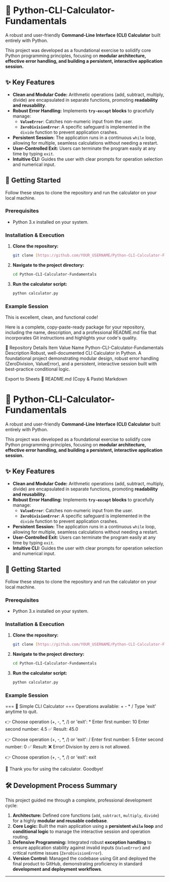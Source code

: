 # 🧮 Python-CLI-Calculator-Fundamentals

A robust and user-friendly **Command-Line Interface (CLI) Calculator** built entirely with Python.

This project was developed as a foundational exercise to solidify core Python programming principles, focusing on **modular architecture, effective error handling, and building a persistent, interactive application session.**

## ✨ Key Features

* **Clean and Modular Code:** Arithmetic operations (add, subtract, multiply, divide) are encapsulated in separate functions, promoting **readability and reusability**.
* **Robust Error Handling:** Implements **`try-except` blocks** to gracefully manage:
    * **`ValueError`**: Catches non-numeric input from the user.
    * **`ZeroDivisionError`**: A specific safeguard is implemented in the `divide` function to prevent application crashes.
* **Persistent Session:** The application runs in a continuous `while` loop, allowing for multiple, seamless calculations without needing a restart.
* **User-Controlled Exit:** Users can terminate the program easily at any time by typing `exit`.
* **Intuitive CLI:** Guides the user with clear prompts for operation selection and numerical input.

## 🚀 Getting Started

Follow these steps to clone the repository and run the calculator on your local machine.

### Prerequisites

* Python 3.x installed on your system.

### Installation & Execution

1.  **Clone the repository:**
    ```bash
    git clone [https://github.com/YOUR_USERNAME/Python-CLI-Calculator-Fundamentals.git](https://github.com/YOUR_USERNAME/Python-CLI-Calculator-Fundamentals.git)
    ```

2.  **Navigate to the project directory:**
    ```bash
    cd Python-CLI-Calculator-Fundamentals
    ```

3.  **Run the calculator script:**
    ```bash
    python calculator.py
    ```

### Example Session
This is excellent, clean, and functional code!

Here is a complete, copy-paste-ready package for your repository, including the name, description, and a professional README.md file that incorporates Git instructions and highlights your code's quality.

🌟 Repository Details
Item	Value
Name	Python-CLI-Calculator-Fundamentals
Description	Robust, well-documented CLI Calculator in Python. A foundational project demonstrating modular design, robust error handling (ZeroDivision, ValueError), and a persistent, interactive session built with best-practice conditional logic.

Export to Sheets
📝 README.md (Copy & Paste)
Markdown

# 🧮 Python-CLI-Calculator-Fundamentals

A robust and user-friendly **Command-Line Interface (CLI) Calculator** built entirely with Python.

This project was developed as a foundational exercise to solidify core Python programming principles, focusing on **modular architecture, effective error handling, and building a persistent, interactive application session.**

## ✨ Key Features

* **Clean and Modular Code:** Arithmetic operations (add, subtract, multiply, divide) are encapsulated in separate functions, promoting **readability and reusability**.
* **Robust Error Handling:** Implements **`try-except` blocks** to gracefully manage:
    * **`ValueError`**: Catches non-numeric input from the user.
    * **`ZeroDivisionError`**: A specific safeguard is implemented in the `divide` function to prevent application crashes.
* **Persistent Session:** The application runs in a continuous `while` loop, allowing for multiple, seamless calculations without needing a restart.
* **User-Controlled Exit:** Users can terminate the program easily at any time by typing `exit`.
* **Intuitive CLI:** Guides the user with clear prompts for operation selection and numerical input.

## 🚀 Getting Started

Follow these steps to clone the repository and run the calculator on your local machine.

### Prerequisites

* Python 3.x installed on your system.

### Installation & Execution

1.  **Clone the repository:**
    ```bash
    git clone [https://github.com/YOUR_USERNAME/Python-CLI-Calculator-Fundamentals.git](https://github.com/YOUR_USERNAME/Python-CLI-Calculator-Fundamentals.git)
    ```

2.  **Navigate to the project directory:**
    ```bash
    cd Python-CLI-Calculator-Fundamentals
    ```

3.  **Run the calculator script:**
    ```bash
    python calculator.py
    ```

### Example Session

=== 🧮 Simple CLI Calculator ===
Operations available: +  -  * /
Type 'exit' anytime to quit.

👉 Choose operation (+, -, *, /) or 'exit': *
Enter first number: 10
Enter second number: 4.5
✅ Result: 45.0

👉 Choose operation (+, -, *, /) or 'exit': /
Enter first number: 5
Enter second number: 0
✅ Result: ❌ Error! Division by zero is not allowed.

👉 Choose operation (+, -, *, /) or 'exit': exit

👋 Thank you for using the calculator. Goodbye!


## 🛠️ Development Process Summary

This project guided me through a complete, professional development cycle:

1.  **Architecture:** Defined core functions (`add`, `subtract`, `multiply`, `divide`) for a highly **modular and reusable codebase**.
2.  **Core Logic:** Built the main application using a **persistent `while` loop** and **conditional logic** to manage the interactive session and operation routing.
3.  **Defensive Programming:** Integrated robust **exception handling** to ensure application stability against invalid inputs (`ValueError`) and critical runtime issues (`ZeroDivisionError`).
4.  **Version Control:** Managed the codebase using Git and deployed the final product to GitHub, demonstrating proficiency in standard **development and deployment workflows**.

---

